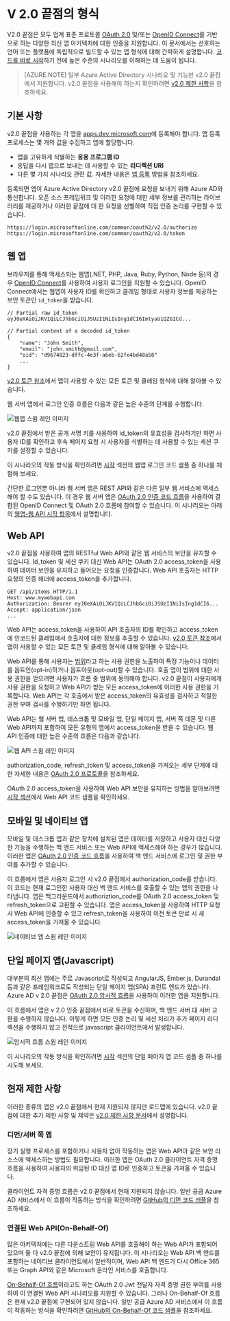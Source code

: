 <properties
	pageTitle="v2.0 끝점의 형식 | Microsoft Azure"
	description="Azure AD v2.0 끝점에서 지원되는 앱 형식 및 시나리오입니다."
	services="active-directory"
	documentationCenter=""
	authors="dstrockis"
	manager="mbaldwin"
	editor=""/>

<tags
	ms.service="active-directory"
	ms.workload="identity"
	ms.tgt_pltfrm="na"
	ms.devlang="na"
	ms.topic="article"
	ms.date="09/16/2016"
	ms.author="dastrock"/>

# V 2.0 끝점의 형식
V2.0 끝점은 모두 업계 표준 프로토콜 [OAuth 2.0](active-directory-v2-protocols.md#oauth2-authorization-code-flow) 및/또는 [OpenID Connect](active-directory-v2-protocols.md#openid-connect-sign-in-flow)를 기반으로 하는 다양한 최신 앱 아키텍처에 대한 인증을 지원합니다. 이 문서에서는 선호하는 언어 또는 플랫폼에 독립적으로 빌드할 수 있는 앱 형식에 대해 간략하게 설명합니다. [코드를 바로 시작](active-directory-appmodel-v2-overview.md#getting-started)하기 전에 높은 수준의 시나리오를 이해하는 데 도움이 됩니다.

> [AZURE.NOTE]
	일부 Azure Active Directory 시나리오 및 기능만 v2.0 끝점에서 지원합니다. v2.0 끝점을 사용해야 하는지 확인하려면 [v2.0 제한 사항](active-directory-v2-limitations.md)을 참조하세요.

## 기본 사항
v2.0 끝점을 사용하는 각 앱을 [apps.dev.microsoft.com](https://apps.dev.microsoft.com)에 등록해야 합니다. 앱 등록 프로세스는 몇 개의 값을 수집하고 앱에 할당합니다.

- 앱을 고유하게 식별하는 **응용 프로그램 ID**
- 응답을 다시 앱으로 보내는 데 사용할 수 있는 **리디렉션 URI**
- 다른 몇 가지 시나리오 관련 값. 자세한 내용은 [앱 등록](active-directory-v2-app-registration.md) 방법을 참조하세요.

등록되면 앱이 Azure Active Directory v2.0 끝점에 요청을 보내기 위해 Azure AD와 통신합니다. 오픈 소스 프레임워크 및 이러한 요청에 대한 세부 정보를 관리하는 라이브러리를 제공하거나 이러한 끝점에 대 한 요청을 선별하여 직접 인증 논리를 구현할 수 있습니다.

```
https://login.microsoftonline.com/common/oauth2/v2.0/authorize
https://login.microsoftonline.com/common/oauth2/v2.0/token
```
<!-- TODO: Need a page for libraries to link to -->

## 웹 앱
브라우저를 통해 액세스되는 웹앱(.NET, PHP, Java, Ruby, Python, Node 등)의 경우 [OpenID Connect](active-directory-v2-protocols.md#openid-connect-sign-in-flow)를 사용하여 사용자 로그인을 지원할 수 있습니다. OpenID Connect에서는 웹앱이 사용자 ID를 확인하고 클레임 형태로 사용자 정보를 제공하는 보안 토큰인 `id_token`을 받습니다.

```
// Partial raw id_token
eyJ0eXAiOiJKV1QiLCJhbGciOiJSUzI1NiIsIng1dCI6ImtyaU1QZG1Cd...

// Partial content of a decoded id_token
{
	"name": "John Smith",
	"email": "john.smith@gmail.com",
	"oid": "d9674823-dffc-4e3f-a6eb-62fe4bd48a58"
	...
}
```

[v2.0 토큰 참조](active-directory-v2-tokens.md)에서 앱이 사용할 수 있는 모든 토큰 및 클레임 형식에 대해 알아볼 수 있습니다.

웹 서버 앱에서 로그인 인증 흐름은 다음과 같은 높은 수준의 단계를 수행합니다.

![웹앱 스윔 레인 이미지](../media/active-directory-v2-flows/convergence_scenarios_webapp.png)

v2.0 끝점에서 받은 공개 서명 키를 사용하여 id\_token의 유효성을 검사하기만 하면 사용자 ID를 확인하고 후속 페이지 요청 시 사용자를 식별하는 데 사용할 수 있는 세션 쿠키를 설정할 수 있습니다.

이 시나리오의 작동 방식을 확인하려면 [시작](active-directory-appmodel-v2-overview.md#getting-started) 섹션의 웹앱 로그인 코드 샘플 중 하나를 체험해 보세요.

간단한 로그인뿐 아니라 웹 서버 앱은 REST API와 같은 다른 일부 웹 서비스에 액세스해야 할 수도 있습니다. 이 경우 웹 서버 앱은 [OAuth 2.0 인증 코드 흐름](active-directory-v2-protocols.md#oauth2-authorization-code-flow)을 사용하여 결합된 OpenID Connect 및 OAuth 2.0 흐름에 참여할 수 있습니다. 이 시나리오는 아래의 [웹앱-웹 API 시작 항목](active-directory-v2-devquickstarts-webapp-webapi-dotnet.md)에서 설명합니다.

## Web API
v2.0 끝점을 사용하여 앱의 RESTful Web API와 같은 웹 서비스의 보안을 유지할 수 있습니다. Id\_token 및 세션 쿠키 대신 Web API는 OAuth 2.0 access\_token을 사용하여 데이터 보안을 유지하고 들어오는 요청을 인증합니다. Web API 호출자는 HTTP 요청의 인증 헤더에 access\_token을 추가합니다.

```
GET /api/items HTTP/1.1
Host: www.mywebapi.com
Authorization: Bearer eyJ0eXAiOiJKV1QiLCJhbGciOiJSUzI1NiIsIng1dCI6...
Accept: application/json
...
```

Web API는 access\_token을 사용하여 API 호출자의 ID를 확인하고 access\_token에 인코드된 클레임에서 호출자에 대한 정보를 추출할 수 있습니다. [v2.0 토큰 참조](active-directory-v2-tokens.md)에서 앱이 사용할 수 있는 모든 토큰 및 클레임 형식에 대해 알아볼 수 있습니다.

Web API를 통해 사용자는 [범위](active-directory-v2-scopes.md)라고 하는 사용 권한을 노출하여 특정 기능이나 데이터를 옵트인(opt-in)하거나 옵트아웃(opt-out)할 수 있습니다. 호출 앱이 범위에 대한 사용 권한을 얻으려면 사용자가 흐름 중 범위에 동의해야 합니다. v2.0 끝점이 사용자에게 사용 권한을 요청하고 Web API가 받는 모든 access\_token에 이러한 사용 권한을 기록합니다. Web API는 각 호출에서 받은 access\_token의 유효성을 검사하고 적절한 권한 부여 검사를 수행하기만 하면 됩니다.

Web API는 웹 서버 앱, 데스크톱 및 모바일 앱, 단일 페이지 앱, 서버 쪽 데몬 및 다른 Web API까지 포함하여 모든 유형의 앱에서 access\_token을 받을 수 있습니다. 웹 API 인증에 대한 높은 수준의 흐름은 다음과 같습니다.

![웹 API 스윔 레인 이미지](../media/active-directory-v2-flows/convergence_scenarios_webapi.png)

authorization\_code, refresh\_token 및 access\_token을 가져오는 세부 단계에 대한 자세한 내용은 [OAuth 2.0 프로토콜](active-directory-v2-protocols-oauth-code.md)을 참조하세요.

OAuth 2.0 access\_token을 사용하여 Web API 보안을 유지하는 방법을 알아보려면 [시작 섹션](active-directory-appmodel-v2-overview.md#getting-started)에서 Web API 코드 샘플을 확인하세요.


## 모바일 및 네이티브 앱
모바일 및 데스크톱 앱과 같은 장치에 설치된 앱은 데이터를 저장하고 사용자 대신 다양한 기능을 수행하는 백 엔드 서비스 또는 Web API에 액세스해야 하는 경우가 많습니다. 이러한 앱은 [OAuth 2.0 인증 코드 흐름](active-directory-v2-protocols-oauth-code.md)을 사용하여 백 엔드 서비스에 로그인 및 권한 부여를 추가할 수 있습니다.

이 흐름에서 앱은 사용자 로그인 시 v2.0 끝점에서 authorization\_code를 받습니다. 이 코드는 현재 로그인한 사용자 대신 백 엔드 서비스를 호출할 수 있는 앱의 권한을 나타냅니다. 앱은 백그라운드에서 authoriztion\_code를 OAuth 2.0 access\_token 및 refresh\_token으로 교환할 수 있습니다. 앱은 access\_token을 사용하여 HTTP 요청 시 Web API에 인증할 수 있고 refresh\_token을 사용하여 이전 토큰 만료 시 새 access\_token을 가져올 수 있습니다.

![네이티브 앱 스윔 레인 이미지](../media/active-directory-v2-flows/convergence_scenarios_native.png)

## 단일 페이지 앱(Javascript)
대부분의 최신 앱에는 주로 Javascript로 작성되고 AngularJS, Ember.js, Durandal 등과 같은 프레임워크로도 작성되는 단일 페이지 앱(SPA) 프런트 엔드가 있습니다. Azure AD v 2.0 끝점은 [OAuth 2.0 암시적 흐름](active-directory-v2-protocols-implicit.md)을 사용하여 이러한 앱을 지원합니다.

이 흐름에서 앱은 v 2.0 인증 끝점에서 바로 토큰을 수신하며, 백 엔드 서버 대 서버 교환을 수행하지 않습니다. 이렇게 하면 모든 인증 논리 및 세션 처리가 추가 페이지 리디렉션을 수행하지 않고 전적으로 javascript 클라이언트에서 발생합니다.

![암시적 흐름 스윔 레인 이미지](../media/active-directory-v2-flows/convergence_scenarios_implicit.png)

이 시나리오의 작동 방식을 확인하려면 [시작](active-directory-appmodel-v2-overview.md#getting-started) 섹션의 단일 페이지 앱 코드 샘플 중 하나를 시도해 보세요.

## 현재 제한 사항
이러한 종류의 앱은 v2.0 끝점에서 현재 지원되지 않지만 로드맵에 있습니다. v2.0 끝점에 대한 추가 제한 사항 및 제약은 [v2.0 제한 사항 문서](active-directory-v2-limitations.md)에서 설명합니다.

### 디먼/서버 쪽 앱
장기 실행 프로세스를 포함하거나 사용자 없이 작동하는 앱은 Web API아 같은 보안 리소스에 액세스하는 방법도 필요합니다. 이러한 앱은 OAuth 2.0 클라이언트 자격 증명 흐름을 사용하여 사용자의 위임된 ID 대신 앱 ID로 인증하고 토큰을 가져올 수 있습니다.

클라이언트 자격 증명 흐름은 v2.0 끝점에서 현재 지원되지 않습니다. 일반 공급 Azure AD 서비스에서 이 흐름이 작동하는 방식을 확인하려면 [GitHub의 디먼 코드 샘플](https://github.com/AzureADSamples/Daemon-DotNet)을 참조하세요.

### 연결된 Web API(On-Behalf-Of)
많은 아키텍처에는 다른 다운스트림 Web API를 호출해야 하는 Web API가 포함되어 있으며 둘 다 v2.0 끝점에 의해 보안이 유지됩니다. 이 시나리오는 Web API 백 엔드를 포함하는 네이티브 클라이언트에서 일반적이며, Web API 백 엔드가 다시 Office 365 또는 Graph API와 같은 Microsoft 온라인 서비스를 호출합니다.

[On-Behalf-Of 흐름](active-directory-v2-protocols.md#oauth2-on-behalf-of-flow)이라고도 하는 OAuth 2.0 Jwt 전달자 자격 증명 권한 부여를 사용하여 이 연결된 Web API 시나리오를 지원할 수 있습니다. 그러나 On-Behalf-Of 흐름은 현재 v2.0 끝점에 구현되어 있지 않습니다. 일반 공급 Azure AD 서비스에서 이 흐름이 작동하는 방식을 확인하려면 [GitHub의 On-Behalf-Of 코드 샘플](https://github.com/AzureADSamples/WebAPI-OnBehalfOf-DotNet)을 참조하세요.

<!---HONumber=AcomDC_0921_2016-->